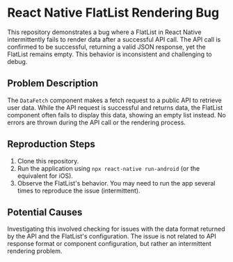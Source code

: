 # React Native FlatList Rendering Bug

This repository demonstrates a bug where a FlatList in React Native intermittently fails to render data after a successful API call. The API call is confirmed to be successful, returning a valid JSON response, yet the FlatList remains empty.  This behavior is inconsistent and challenging to debug.

## Problem Description

The `DataFetch` component makes a fetch request to a public API to retrieve user data.  While the API request is successful and returns data, the FlatList component often fails to display this data, showing an empty list instead.  No errors are thrown during the API call or the rendering process. 

## Reproduction Steps

1. Clone this repository.
2. Run the application using `npx react-native run-android` (or the equivalent for iOS).
3. Observe the FlatList's behavior.  You may need to run the app several times to reproduce the issue (intermittent).

## Potential Causes

Investigating this involved checking for issues with the data format returned by the API and the FlatList's configuration.  The issue is not related to API response format or component configuration, but rather an intermittent rendering problem.